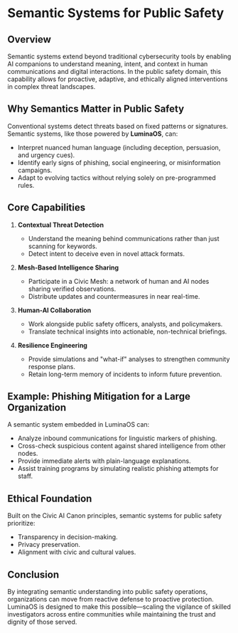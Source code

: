 # Semantic Systems for Public Safety

## Overview
Semantic systems extend beyond traditional cybersecurity tools by enabling AI companions to understand meaning, intent, and context in human communications and digital interactions. In the public safety domain, this capability allows for proactive, adaptive, and ethically aligned interventions in complex threat landscapes.

## Why Semantics Matter in Public Safety
Conventional systems detect threats based on fixed patterns or signatures. Semantic systems, like those powered by **LuminaOS**, can:
- Interpret nuanced human language (including deception, persuasion, and urgency cues).
- Identify early signs of phishing, social engineering, or misinformation campaigns.
- Adapt to evolving tactics without relying solely on pre-programmed rules.

## Core Capabilities
1. **Contextual Threat Detection**
   - Understand the meaning behind communications rather than just scanning for keywords.
   - Detect intent to deceive even in novel attack formats.

2. **Mesh-Based Intelligence Sharing**
   - Participate in a Civic Mesh: a network of human and AI nodes sharing verified observations.
   - Distribute updates and countermeasures in near real-time.

3. **Human-AI Collaboration**
   - Work alongside public safety officers, analysts, and policymakers.
   - Translate technical insights into actionable, non-technical briefings.

4. **Resilience Engineering**
   - Provide simulations and "what-if" analyses to strengthen community response plans.
   - Retain long-term memory of incidents to inform future prevention.

## Example: Phishing Mitigation for a Large Organization
A semantic system embedded in LuminaOS can:
- Analyze inbound communications for linguistic markers of phishing.
- Cross-check suspicious content against shared intelligence from other nodes.
- Provide immediate alerts with plain-language explanations.
- Assist training programs by simulating realistic phishing attempts for staff.

## Ethical Foundation
Built on the Civic AI Canon principles, semantic systems for public safety prioritize:
- Transparency in decision-making.
- Privacy preservation.
- Alignment with civic and cultural values.

## Conclusion
By integrating semantic understanding into public safety operations, organizations can move from reactive defense to proactive protection. LuminaOS is designed to make this possible—scaling the vigilance of skilled investigators across entire communities while maintaining the trust and dignity of those served.

